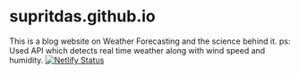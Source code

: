 # supritdas.github.io
This is a blog website on Weather Forecasting and the science behind it.
ps: Used API which detects real time weather along with wind speed and humidity.
[![Netlify Status](https://api.netlify.com/api/v1/badges/d400002d-b50a-44b2-bf38-486a26dd7cd4/deploy-status)](https://app.netlify.com/sites/forecastingtheskies/deploys)
